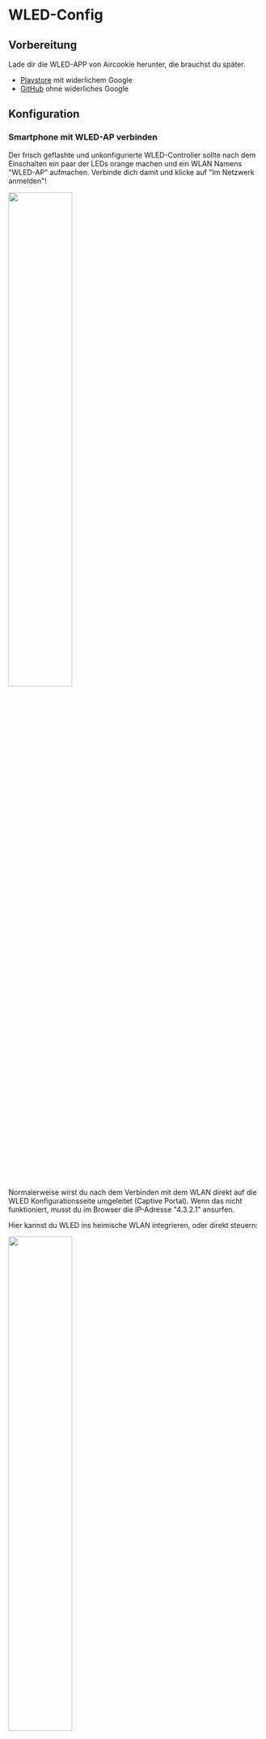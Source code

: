 # WLED-Config

## Vorbereitung

Lade dir die WLED-APP von Aircookie herunter, die brauchst du später.

* [Playstore](https://play.google.com/store/apps/details?id=com.aircoookie.WLED&hl=de&gl=US) mit widerlichem Google
* [GitHub](https://github.com/Aircoookie/WLED-App/releases) ohne widerliches Google

## Konfiguration

### Smartphone mit WLED-AP verbinden

Der frisch geflashte und unkonfigurierte WLED-Controller sollte nach dem Einschalten ein paar der LEDs orange machen und ein WLAN Namens "WLED-AP" aufmachen. Verbinde dich damit und klicke auf "Im Netzwerk anmelden"!

<img src="Bilder/Screenshot_20210623-214006.jpg" width=50% height=50%>

Normalerweise wirst du nach dem Verbinden mit dem WLAN direkt auf die WLED Konfigurationsseite umgeleitet (Captive Portal). Wenn das nicht funktioniert, musst du im Browser die IP-Adresse "4.3.2.1" ansurfen.

Hier kannst du WLED ins heimische WLAN integrieren, oder direkt steuern:

<img src="Bilder/Screenshot_20210623-214020.jpg" width=50% height=50%>

Drücke "WIFI SETTINGS".

### WLED mit heimischem WLAN verbinden

Gib hier die Zugangsdaten für dein heimisches IoT WLAN an ;) (SSID und Passwort reicht).

Drücke danach "Save & Connect"

<img src="Bilder/Screenshot_20210623-214031.jpg" width=50% height=50%>

Der WLED Controller bootet und verbindet sich danach mit deinem heimischen WLAN.

Verbinde dein Smartphone mit deinem heimischen WLAN (wenn es das nicht schon selbst gemacht hat)!

### WLED Konfigurieren und Steuern

Starte die WLED App und drücke das "+" Symbol oben rechts

<img src="Bilder/Screenshot_20210714-184125.jpg" width=50% height=50%>

Drücke "Discover Lights"

<img src="Bilder/Screenshot_20210714-184137.jpg" width=50% height=50%>
<img src="Bilder/Screenshot_20210714-184201.jpg" width=50% height=50%>

Wenn dein WLED gefunden wurde, dann drücke den Haken rechts oben. Wenn nicht, dann hast du jetzt ein Problem.

In der Übersicht aller WLED Devices klicke auf das neu gebaute druff.

<img src="Bilder/Screenshot_20210714-184209.jpg" width=50% height=50%>

Klicke auf "Config"

<img src="Bilder/Screenshot_20210714-184220.jpg" width=50% height=50%>

 Klicke auf "LED Preferences".

* Hier musst du bei "LED count" die Anzahl der angeschlossenen WS28xx LEDs eintragen.
* Bei "Color order" musst du die Farbreihenfolge der WS28xx einstellen:
  * WS2811: RGB
  * WS2812: GRB

Drücke auf Save. Die LEDs sollten nun ALLE orange leuchten. Wenn dem nicht so ist, dann hast du jetzt schon wieder ein Problem.
